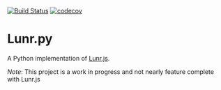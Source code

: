 [![Build Status](https://travis-ci.org/yeraydiazdiaz/lunr.py.svg?branch=master)](https://travis-ci.org/yeraydiazdiaz/lunr.py)
[![codecov](https://codecov.io/gh/yeraydiazdiaz/lunr.py/branch/master/graph/badge.svg)](https://codecov.io/gh/yeraydiazdiaz/lunr.py)

# Lunr.py

A Python implementation of [Lunr.js](https://lunrjs.com).

*Note*: This project is a work in progress and not nearly feature complete with Lunr.js
